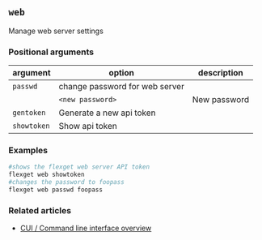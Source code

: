 ## `web`
Manage web server settings

### Positional arguments
| argument | option | description |
| --- | --- | --- |
| `passwd` | change password for web server |
|| `<new password>` | New password |
| `gentoken` | Generate a new api token |
| `showtoken` | Show api token |

### Examples
```bash
#shows the flexget web server API token
flexget web showtoken
#changes the password to foopass
flexget web passwd foopass
```

### Related articles
* [CUI / Command line interface overview](/CLI)